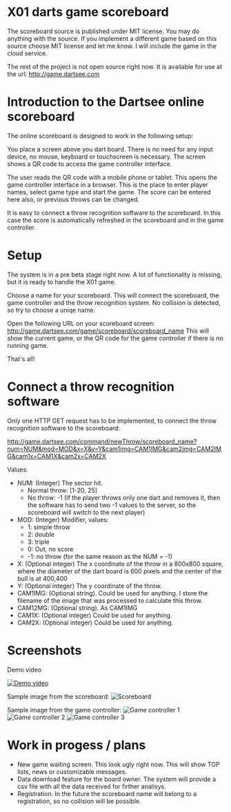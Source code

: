 # X01 darts game scoreboard

The scoreboard source is published under MIT license. You may do anything with the source.
If you implement a different game based on this source choose MIT license and let me know.
I will include the game in the cloud service.

The rest of the project is not open source right now. It is available for use at
the url: http://game.dartsee.com

# Introduction to the Dartsee online scoreboard

The online scoreboard is designed to work in the following setup:

You place a screen above you dart board. There is no need for any input device, no mouse, keyboard or
touchscreen is necessary. The screen shows a QR code to access the game controller interface.

The user reads the QR code with a mobile phone or tablet. This opens the game controller interface
in a browser. This is the place to enter player names, select game type and start the game.
The score can be entered here also, or previous throws can be changed.

It is easy to connect a throw recognition software to the scoreboard. In this case the
score is automatically refreshed in the scoreboard and in the game controller.

# Setup

The system is in a pre beta stage right now. A lot of functionality is missing, but 
it is ready to handle the X01 game. 

Choose a name for your scoreboard. This will connect the scoreboard, the game controller and
the throw recognition system. No collision is detected, so try to choose a uniqe name.

Open the following URL on your scoreboard screen: http://game.dartsee.com/game/scoreboard/scoreboard_name
This will show the current game, or the QR code for the game controller if there is no running game.

That's all!

# Connect a throw recognition software

Only one HTTP GET request has to be implemented, to connect the throw recognition software to the
scoreboard:

http://game.dartsee.com/command/newThrow/scoreboard_name?num=NUM&mod=MOD&x=X&y=Y&cam1img=CAM1IMG&cam2img=CAM2IMG&cam1x=CAM1X&cam2x=CAM2X

Values:

* NUM: (Integer) The sector hit. 
  * Normal throw: [1-20, 25]  
  * No throw: -1 (If the player throws only one dart and removes it, then the software has to send two -1 values to the server, so the scoreboard will switch to the next player)
* MOD: (Integer) Modifier, values:
  * 1: simple throw
  * 2: double
  * 3: triple
  * 0: Out, no score
  * -1: no throw (for the same reason as the NUM = -1)
* X: (Optional integer) The x coordinate of the throw in a 800x800 square, where the diameter of the dart board is 600 pixels and the center of the bull is at 400,400
* Y: (Optional integer) The y coordinate of the throw.
* CAM1IMG: (Optional string). Could be used for anything. I store the filename of the image that was processed to calculate this throw.
* CAM12MG: (Optional string). As CAM1IMG
* CAM1X: (Optional integer) Could be used for anything.
* CAM2X: (Optional integer) Could be used for anything.

# Screenshots

Demo video

[![Demo video](https://i.ytimg.com/vi/otCVqqRWbsA/3.jpg)](https://youtu.be/otCVqqRWbsA)

Sample image from the scoreboard:
![Scoreboard](https://raw.githubusercontent.com/vassdoki/darts-x01-scoreboard/master/html/images/sb.png)


Sample image from the game controller:
![Game controller 1](https://raw.githubusercontent.com/vassdoki/darts-x01-scoreboard/master/html/images/gc1.png)
![Game controller 2](https://raw.githubusercontent.com/vassdoki/darts-x01-scoreboard/master/html/images/gc2.png)
![Game controller 3](https://raw.githubusercontent.com/vassdoki/darts-x01-scoreboard/master/html/images/gc3.png)

# Work in progess / plans

* New game waiting screen. This look ugly right now. This will show TOP lists, news or customizable messages.
* Data download feature for the board owner. The system will provide a csv file with all the data received for firther analisys.
* Registration. In the future the scoreboard name will belong to a registration, so no collision will be possible.


  

